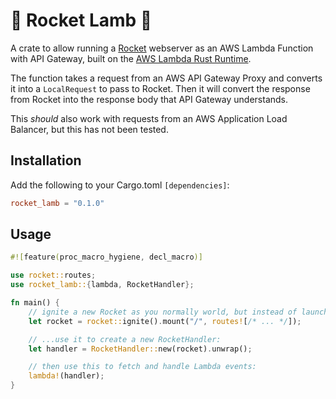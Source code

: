 # 🚀 Rocket Lamb 🐑

A crate to allow running a [Rocket](https://rocket.rs/) webserver as an AWS Lambda Function with API Gateway, built on the [AWS Lambda Rust Runtime](https://github.com/awslabs/aws-lambda-rust-runtime).

The function takes a request from an AWS API Gateway Proxy and converts it into a `LocalRequest` to pass to Rocket. Then it will convert the response from Rocket into the response body that API Gateway understands.

This *should* also work with requests from an AWS Application Load Balancer, but this has not been tested.

## Installation

Add the following to your Cargo.toml `[dependencies]`:

```toml
rocket_lamb = "0.1.0"
```

## Usage

```rust
#![feature(proc_macro_hygiene, decl_macro)]

use rocket::routes;
use rocket_lamb::{lambda, RocketHandler};

fn main() {
    // ignite a new Rocket as you normally world, but instead of launching it...
    let rocket = rocket::ignite().mount("/", routes![/* ... */]);

    // ...use it to create a new RocketHandler:
    let handler = RocketHandler::new(rocket).unwrap();

    // then use this to fetch and handle Lambda events:
    lambda!(handler);
}
```
